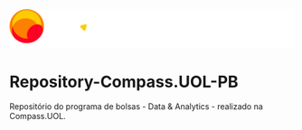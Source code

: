 ![](./assets/Compass.UOL-logo.png)

# Repository-Compass.UOL-PB

Repositório do programa de bolsas - Data & Analytics - realizado na Compass.UOL.

